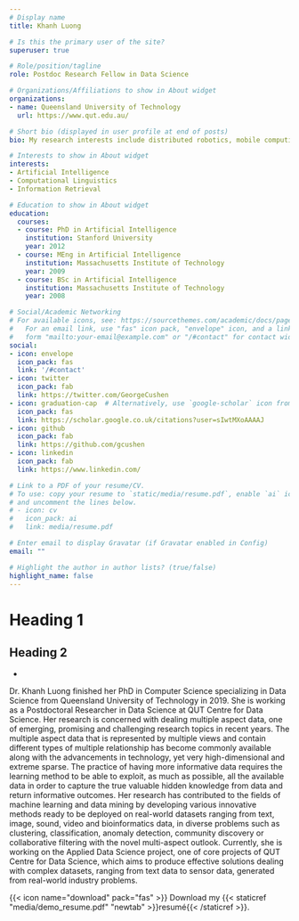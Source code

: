 ```yaml
---
# Display name
title: Khanh Luong

# Is this the primary user of the site?
superuser: true

# Role/position/tagline
role: Postdoc Research Fellow in Data Science

# Organizations/Affiliations to show in About widget
organizations:
- name: Queensland University of Technology
  url: https://www.qut.edu.au/

# Short bio (displayed in user profile at end of posts)
bio: My research interests include distributed robotics, mobile computing and programmable matter.

# Interests to show in About widget
interests:
- Artificial Intelligence
- Computational Linguistics
- Information Retrieval

# Education to show in About widget
education:
  courses:
  - course: PhD in Artificial Intelligence
    institution: Stanford University
    year: 2012
  - course: MEng in Artificial Intelligence
    institution: Massachusetts Institute of Technology
    year: 2009
  - course: BSc in Artificial Intelligence
    institution: Massachusetts Institute of Technology
    year: 2008

# Social/Academic Networking
# For available icons, see: https://sourcethemes.com/academic/docs/page-builder/#icons
#   For an email link, use "fas" icon pack, "envelope" icon, and a link in the
#   form "mailto:your-email@example.com" or "/#contact" for contact widget.
social:
- icon: envelope
  icon_pack: fas
  link: '/#contact'
- icon: twitter
  icon_pack: fab
  link: https://twitter.com/GeorgeCushen
- icon: graduation-cap  # Alternatively, use `google-scholar` icon from `ai` icon pack
  icon_pack: fas
  link: https://scholar.google.co.uk/citations?user=sIwtMXoAAAAJ
- icon: github
  icon_pack: fab
  link: https://github.com/gcushen
- icon: linkedin
  icon_pack: fab
  link: https://www.linkedin.com/

# Link to a PDF of your resume/CV.
# To use: copy your resume to `static/media/resume.pdf`, enable `ai` icons in `params.toml`, 
# and uncomment the lines below.
# - icon: cv
#   icon_pack: ai
#   link: media/resume.pdf

# Enter email to display Gravatar (if Gravatar enabled in Config)
email: ""

# Highlight the author in author lists? (true/false)
highlight_name: false
---
```

# Heading 1
## Heading 2
- 
Dr. Khanh Luong finished her PhD in Computer Science specializing in Data Science from Queensland University of Technology in 2019. She is working as a Postdoctoral Researcher in Data Science at QUT Centre for Data Science. Her research is concerned with dealing multiple aspect data, one of emerging, promising and challenging research topics in recent years. The multiple aspect data that is represented by multiple views and contain different types of multiple relationship has become commonly available along with the advancements in technology, yet very high-dimensional and extreme sparse. The practice of having more informative data requires the learning method to be able to exploit, as much as possible, all the available data in order to capture the true valuable hidden knowledge from data and return informative outcomes. Her research has contributed to the fields of machine learning and data mining by developing various innovative methods ready to be deployed on real-world datasets ranging from text, image, sound, video and bioinformatics data, in diverse problems such as clustering, classification, anomaly detection, community discovery or collaborative filtering with the novel multi-aspect outlook. Currently, she is working on the Applied Data Science project, one of core projects of QUT Centre for Data Science, which aims to produce effective solutions dealing with complex datasets, ranging from text data to sensor data, generated from real-world industry problems.

{{< icon name="download" pack="fas" >}} Download my {{< staticref "media/demo_resume.pdf" "newtab" >}}resumé{{< /staticref >}}.
